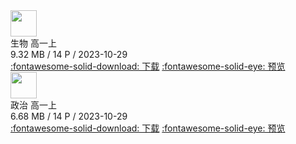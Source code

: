 <div class="card file-block" markdown="1">
<div class="file-icon"><img src="/img/pdf.svg" style="height: 3em;"></div>
<div class="file-body">
<div class="file-title">生物 高一上</div>
<div class="file-meta">9.32 MB / 14 P / 2023-10-29</div>
</div>
<a class="down-button" target="_blank" href="/file/高一上生物.pdf" markdown="1">:fontawesome-solid-download: 下载</a>
<a class="down-button" target="_blank" href="https://alist-org.github.io/pdf.js/web/viewer.html?file=https://note.jerryz.com.cn/file/高一上生物.pdf" markdown="1">:fontawesome-solid-eye: 预览</a>
</div>

<div class="card file-block" markdown="1">
<div class="file-icon"><img src="/img/pdf.svg" style="height: 3em;"></div>
<div class="file-body">
<div class="file-title">政治 高一上</div>
<div class="file-meta">6.68 MB / 14 P / 2023-10-29</div>
</div>
<a class="down-button" target="_blank" href="/assets/file/高一上政治.pdf" markdown="1">:fontawesome-solid-download: 下载</a>
<a class="down-button" target="_blank" href="https://alist-org.github.io/pdf.js/web/viewer.html?file=https://note.jerryz.com.cn/file/高一上政治.pdf" markdown="1">:fontawesome-solid-eye: 预览</a>
</div>